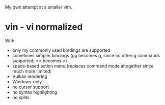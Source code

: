 My own attempt at a smaller vim.

# vin - vi normalized

With:
- only my commonly used bindings are supported
- sometimes simpler bindings (gg becomes g, since no other g commands supported; << becomes <)
- space-based action menu (replaces command mode altogether since much more limited)
- Vulkan rendering
- Windows-only
- no cursor support
- no syntax highlighting
- no splits
